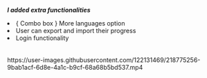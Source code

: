 <strong>*I added extra functionalities*</strong>
<br>
<li>{ Combo box } More languages option</li>
<li>User can export and import their progress</li>
<li>Login functionality</li>
<br>
<br>
https://user-images.githubusercontent.com/122131469/218775256-9bab1acf-6d8e-4a1c-b9cf-68a68b5bd537.mp4

